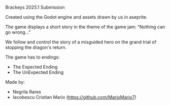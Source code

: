 Brackeys 2025.1 Submission

Created using the Godot engine and assets drawn by us in aseprite.

The game displays a short story in the theme of the game jam: "Nothing can go wrong..."

We follow and control the story of a misguided hero on the grand trial of stopping the dragon's return.

The game has to endings:
- The Expected Ending
- The UnExpected Ending

Made by:
- Negrila Rares
- Iacobescu Cristian Mario (https://github.com/MarioMario7)
